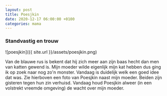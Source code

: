 ```yaml
---
layout: post
title: Poesjkin
date: 2020-12-17 06:00:00 +0100
categories: mama
---
```


### Standvastig en trouw
![poesjkin]({{ site.url }}/assets/poesjkin.png)  

Van de blauwe rus is bekent dat hij zich meer aan zijn baas hecht dan men van katten gewend is. Mijn moeder wilde eigenlijk mijn kat hebben dus ging ik op zoek naar nog zo'n monster. Vandaag is duidelijk welk een goed idee dat was. Zie hierboven een foto van Poesjkin naast mijn moeder. Beiden zijn gisteren tegen hun zin verhuisd. Vandaag houd Poesjkin alweer (in een volstrekt vreemde omgeving) de wacht over mijn moeder.
